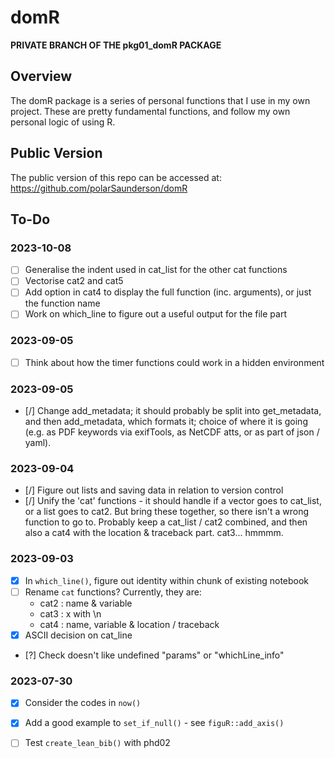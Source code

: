 # domR

**PRIVATE BRANCH OF THE pkg01_domR PACKAGE**

## Overview
The domR package is a series of personal functions that I use in my own project.
These are pretty fundamental functions, and follow my own personal logic of using R.

## Public Version
The public version of this repo can be accessed at: 
  https://github.com/polarSaunderson/domR

## To-Do
### 2023-10-08
- [ ] Generalise the indent used in cat_list for the other cat functions
- [ ] Vectorise cat2 and cat5
- [ ] Add option in cat4 to display the full function (inc. arguments), or just
        the function name
- [ ] Work on which_line to figure out a useful output for the file part

### 2023-09-05
- [ ] Think about how the timer functions could work in a hidden environment

### 2023-09-05
- [/] Change add_metadata; it should probably be split into get_metadata, and 
      then add_metadata, which formats it; choice of where it is going (e.g.
      as PDF keywords via exifTools, as NetCDF atts, or as part of json / yaml).

### 2023-09-04
- [/] Figure out lists and saving data in relation to version control 
- [/] Unify the 'cat' functions - it should handle if a vector goes to cat_list,
      or a list goes to cat2. But bring these together, so there isn't a wrong 
      function to go to. Probably keep a cat_list / cat2 combined, and then also
      a cat4 with the location & traceback part. cat3... hmmmm.

### 2023-09-03
- [X] In `which_line()`, figure out identity within chunk of existing notebook
- [ ] Rename `cat` functions? Currently, they are:
    - cat2 : name & variable
    - cat3 : x with \n
    - cat4 : name, variable & location / traceback
- [x] ASCII decision on cat_line
- [?] Check doesn't like undefined "params" or "whichLine_info" 

### 2023-07-30 
- [X] Consider the codes in `now()`
- [X] Add a good example to `set_if_null()` - see `figuR::add_axis()`
- [ ] Test `create_lean_bib()` with phd02

